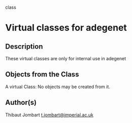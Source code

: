 class

# Virtual classes for adegenet

## Description

These virtual classes are only for internal use in adegenet

## Objects from the Class

A virtual Class: No objects may be created from it.

## Author(s)

Thibaut Jombart t.jombart@imperial.ac.uk



